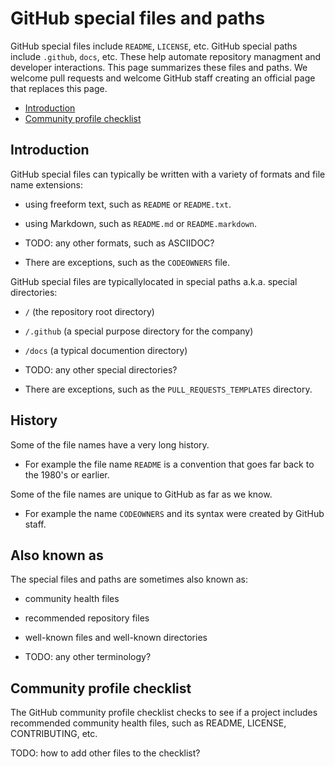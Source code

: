# GitHub special files and paths

GitHub special files include `README`, `LICENSE`, etc. GitHub special paths include `.github`, `docs`, etc. These help automate repository managment and developer interactions.  This page summarizes these files and paths. We welcome pull requests and welcome GitHub staff creating an official page that replaces this page.

* [Introduction](#introduction)
* [Community profile checklist](#community-profile-checklist)


## Introduction

GitHub special files can typically be written with a variety of formats and file name extensions:

  * using freeform text, such as `README` or `README.txt`.

  * using Markdown, such as `README.md` or `README.markdown`.

  * TODO: any other formats, such as ASCIIDOC?
 
  * There are exceptions, such as the `CODEOWNERS` file.

GitHub special files are typicallylocated in special paths a.k.a. special directories:
 
  * `/` (the repository root directory)

  * `/.github` (a special purpose directory for the company)

  * `/docs` (a typical documention directory)

  * TODO: any other special directories?

  * There are exceptions, such as the `PULL_REQUESTS_TEMPLATES` directory.


## History

Some of the file names have a very long history.

  * For example the file name `README` is a convention that goes far back to the 1980's or earlier. 

Some of the file names are unique to GitHub as far as we know.

  * For example the name `CODEOWNERS` and its syntax were created by GitHub staff.


## Also known as

The special files and paths are sometimes also known as:

  * community health files

  * recommended repository files

  * well-known files and well-known directories 

  * TODO: any other terminology?


## Community profile checklist

The GitHub community profile checklist checks to see if a project includes recommended community health files, such as README, LICENSE, CONTRIBUTING, etc.

TODO: how to add other files to the checklist?
